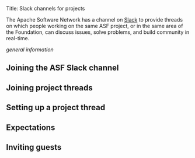 Title: Slack channels for projects

The Apache Software Network has a channel on <a href="https://slack.com/" target="_blank">Slack</a> to provide threads on which people working on the same ASF project, or in the same area of the Foundation, can discuss issues, solve problems, and build community in real-time.

_general information_

## Joining the ASF Slack channel ##


## Joining project threads ##


## Setting up a project thread ##


## Expectations ##


## Inviting guests ##


